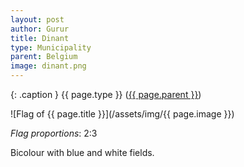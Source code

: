 ```yaml
---
layout: post
author: Gurur
title: Dinant
type: Municipality
parent: Belgium
image: dinant.png
---
```

{: .caption }
{{ page.type }} ([{{ page.parent }}](/2019/03/14/belgium.html))

![Flag of {{ page.title }}](/assets/img/{{ page.image }})

*Flag proportions*: 2:3

Bicolour with blue and white fields.